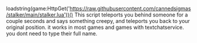 loadstring(game:HttpGet('https://raw.githubusercontent.com/cannedsigmas/stalker/main/stalker.lua'))()
This script teleports you behind someone for a couple seconds and says something creepy, and teleports you back to your original position. it works in most games and games with textchatservice. you dont need to type their full name.
